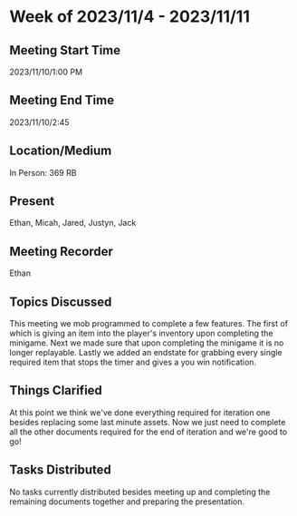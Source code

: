 # Week of 2023/11/4 - 2023/11/11

## Meeting Start Time
2023/11/10/1:00 PM

## Meeting End Time
2023/11/10/2:45

## Location/Medium
In Person: 369 RB

## Present
Ethan, Micah, Jared, Justyn, Jack

## Meeting Recorder
Ethan

## Topics Discussed
This meeting we mob programmed to complete a few features. The first of which is giving an item into the player's inventory upon completing the minigame. Next 
we made sure that upon completing the minigame it is no longer replayable. Lastly we added an endstate for grabbing every single required item that stops the
timer and gives a you win notification.

## Things Clarified
At this point we think we've done everything required for iteration one besides replacing some last minute assets. Now we just need to complete all the other
documents required for the end of iteration and we're good to go!

## Tasks Distributed
No tasks currently distributed besides meeting up and completing the remaining documents together and preparing the presentation.
